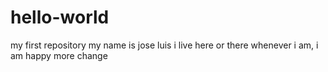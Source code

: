 # hello-world
my first repository
my name is jose luis
i live here or there
whenever i am, i am happy
more change
